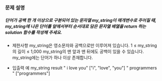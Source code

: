 ### 문제 설명
##### 단어가 공백 한 개 이상으로 구분되어 있는 문자열 my_string이 매개변수로 주어질 때,<br> my_string에 나온 단어를 앞에서부터 순서대로 담은 문자열 배열을 return 하는 solution 함수를 작성해 주세요.<br>

- 제한사항
my_string은 영소문자와 공백으로만 이루어져 있습니다.
1 ≤ my_string의 길이 ≤ 1,000
my_string의 맨 앞과 맨 뒤에도 공백이 있을 수 있습니다.
my_string에는 단어가 하나 이상 존재합니다.

- 입출력 예
my_string	result
" i    love  you"	["i", "love", "you"]
"    programmers  "	["programmers"]